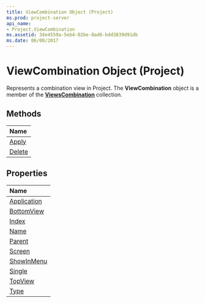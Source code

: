 ```yaml
---
title: ViewCombination Object (Project)
ms.prod: project-server
api_name:
- Project.ViewCombination
ms.assetid: 34e4559a-5eb4-02be-8ad6-bdd3839d91db
ms.date: 06/08/2017
---
```



# ViewCombination Object (Project)

Represents a combination view in Project. The  **ViewCombination** object is a member of the **[ViewsCombination](viewscombination-object-project.md)** collection.
 


## Methods



|**Name**|
|:-----|
|[Apply](viewcombination-apply-method-project.md)|
|[Delete](viewcombination-delete-method-project.md)|

## Properties



|**Name**|
|:-----|
|[Application](viewcombination-application-property-project.md)|
|[BottomView](viewcombination-bottomview-property-project.md)|
|[Index](viewcombination-index-property-project.md)|
|[Name](viewcombination-name-property-project.md)|
|[Parent](viewcombination-parent-property-project.md)|
|[Screen](viewcombination-screen-property-project.md)|
|[ShowInMenu](viewcombination-showinmenu-property-project.md)|
|[Single](viewcombination-single-property-project.md)|
|[TopView](viewcombination-topview-property-project.md)|
|[Type](viewcombination-type-property-project.md)|

